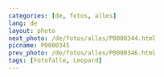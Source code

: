 ```yaml
---
categories: [de, fotos, alles]
lang: de
layout: photo
next_photo: /de/fotos/alles/P0000344.html
picname: P0000345
prev_photo: /de/fotos/alles/P0000346.html
tags: [Fotofalle, Leopard]
---
```

